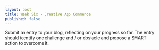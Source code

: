 ```yaml
---
layout: post
title: Week Six - Creative App Commerce
published: false
---
```


Submit an entry to your blog, reflecting on your progress so far. The entry should identify one challenge and / or obstacle and propose a SMART action to overcome it.

